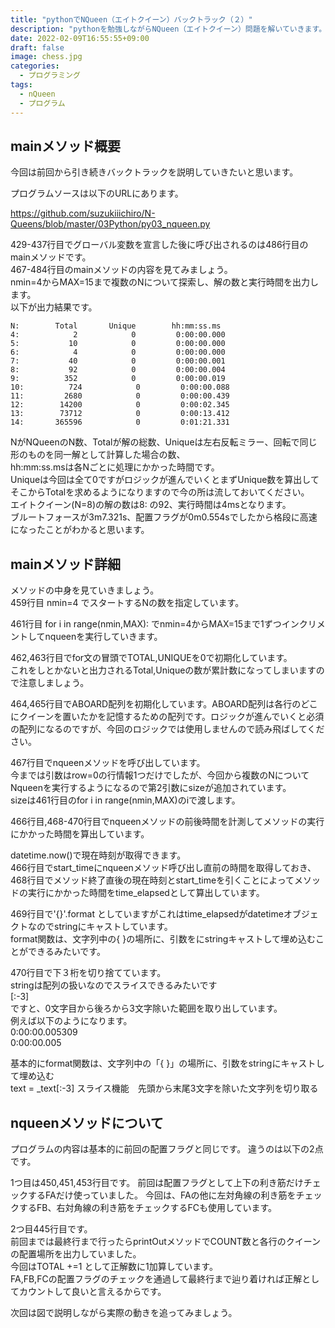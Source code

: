 ```yaml
---
title: "pythonでNQueen（エイトクイーン）バックトラック（２）"
description: "pythonを勉強しながらNQueen（エイトクイーン）問題を解いていきます。今回は第6回目。今回はバックトラックについて説明します。解を出すmainメソッドなどプログラムの概要を説明します。" 
date: 2022-02-09T16:55:55+09:00
draft: false 
image: chess.jpg
categories:
  - プログラミング
tags:
  - nQueen 
  - プログラム
---
```

## mainメソッド概要 
 今回は前回から引き続きバックトラックを説明していきたいと思います。        
 
プログラムソースは以下のURLにあります。      

https://github.com/suzukiiichiro/N-Queens/blob/master/03Python/py03_nqueen.py      

429-437行目でグローバル変数を宣言した後に呼び出されるのは486行目のmainメソッドです。  
 467-484行目のmainメソッドの内容を見てみましょう。    
 nmin=4からMAX=15まで複数のNについて探索し、解の数と実行時間を出力します。  
以下が出力結果です。  
 ```
N:        Total       Unique        hh:mm:ss.ms
 4:            2            0         0:00:00.000
 5:           10            0         0:00:00.000
 6:            4            0         0:00:00.000
 7:           40            0         0:00:00.001
 8:           92            0         0:00:00.004
 9:          352            0         0:00:00.019
10:          724            0         0:00:00.088
11:         2680            0         0:00:00.439
12:        14200            0         0:00:02.345
13:        73712            0         0:00:13.412
14:       365596            0         0:01:21.331
 ```
NがNQueenのN数、Totalが解の総数、Uniqueは左右反転ミラー、回転で同じ形のものを同一解として計算した場合の数、  
hh:mm:ss.msは各Nごとに処理にかかった時間です。  
Uniqueは今回は全て0ですがロジックが進んでいくとまずUnique数を算出してそこからTotalを求めるようになりますので今の所は流しておいてください。  
エイトクイーン(N=8)の解の数は8: の92、実行時間は4msとなります。  
ブルートフォースが3m7.321s、配置フラグが0m0.554sでしたから格段に高速になったことがわかると思います。  

## mainメソッド詳細
メソッドの中身を見ていきましょう。  
459行目 nmin=4 でスタートするNの数を指定しています。  

461行目 for i in range(nmin,MAX): でnmin=4からMAX=15まで1ずつインクリメントしてnqueenを実行していきます。  

462,463行目でfor文の冒頭でTOTAL,UNIQUEを0で初期化しています。    
これをしとかないと出力されるTotal,Uniqueの数が累計数になってしまいますので注意しましょう。  

464,465行目でABOARD配列を初期化しています。ABOARD配列は各行のどこにクイーンを置いたかを記憶するための配列です。ロジックが進んでいくと必須の配列になるのですが、今回のロジックでは使用しませんので読み飛ばしてください。  

467行目でnqueenメソッドを呼び出しています。  
今までは引数はrow=0の行情報1つだけでしたが、今回から複数のNについてNqueenを実行するようになるので第2引数にsizeが追加されています。  
sizeは461行目のfor i in range(nmin,MAX)のiで渡します。  

466行目,468-470行目でnqueenメソッドの前後時間を計測してメソッドの実行にかかった時間を算出しています。  

datetime.now()で現在時刻が取得できます。  
466行目でstart_timeにnqueenメソッド呼び出し直前の時間を取得しておき、  
468行目でメソッド終了直後の現在時刻とstart_timeを引くことによってメソッドの実行にかかった時間をtime_elapsedとして算出しています。  

469行目で'{}'.format としていますがこれはtime_elapsedがdatetimeオブジェクトなのでstringにキャストしています。  
format関数は、文字列中の{ }の場所に、引数をにstringキャストして埋め込むことができるみたいです。  

470行目で下３桁を切り捨てています。  
stringは配列の扱いなのでスライスできるみたいです  
[:-3]  
ですと、0文字目から後ろから3文字除いた範囲を取り出しています。  
例えば以下のようになります。  
0:00:00.005309  
0:00:00.005  

基本的にformat関数は、文字列中の「{ }」の場所に、引数をstringにキャストして埋め込む  
text = _text[:-3]  スライス機能　先頭から末尾3文字を除いた文字列を切り取る  

## nqueenメソッドについて
プログラムの内容は基本的に前回の配置フラグと同じです。
違うのは以下の2点です。

1つ目は450,451,453行目です。
前回は配置フラグとして上下の利き筋だけチェックするFAだけ使っていました。
今回は、FAの他に左対角線の利き筋をチェックするFB、右対角線の利き筋をチェックするFCも使用しています。

2つ目445行目です。  
前回までは最終行まで行ったらprintOutメソッドでCOUNT数と各行のクイーンの配置場所を出力していました。  
今回はTOTAL +=1 として正解数に1加算しています。  
FA,FB,FCの配置フラグのチェックを通過して最終行まで辿り着ければ正解としてカウントして良いと言えるからです。  

次回は図で説明しながら実際の動きを追ってみましょう。  


